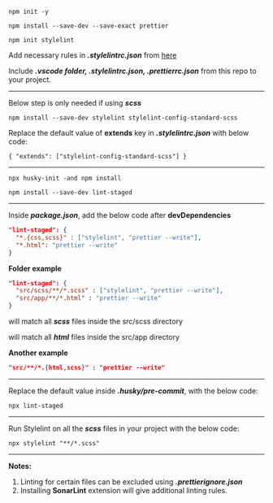 `npm init -y`

`npm install --save-dev --save-exact prettier`

`npm init stylelint`

Add necessary rules in **_.stylelintrc.json_** from [here](https://stylelint.io/user-guide/rules)

Include **_.vscode folder, .stylelintrc.json, .prettierrc.json_** from this repo to your project.

***

Below step is only needed if using **_scss_**

`npm install --save-dev stylelint stylelint-config-standard-scss`

Replace the default value of **extends** key in **_.stylelintrc.json_** with below code:

`{
  "extends": ["stylelint-config-standard-scss"]
}`

***

`npx husky-init -and npm install`

`npm install --save-dev lint-staged`


***


Inside **_package.json_**, add the below code after **devDependencies**

``` json
"lint-staged": {
  "*.{css,scss}" : ["stylelint", "prettier --write"],
  "*.html": "prettier --write"
}
```


**Folder example**

``` json
"lint-staged": {
  "src/scss/**/*.scss" : ["stylelint", "prettier --write"],
  "src/app/**/*.html" : "prettier --write"
}
```

will match all **_scss_** files inside the src/scss directory

will match all **_html_** files inside the src/app directory

**Another example**

``` json
"src/**/*.{html,scss}" : "prettier --write"
```

***

Replace the default value inside **_.husky/pre-commit_**, with the below code:

`npx lint-staged`

***

Run Stylelint on all the **_scss_** files in your project with the below code:

`npx stylelint "**/*.scss"`

***

**Notes:**

1. Linting for certain files can be excluded using **_.prettierignore.json_**
2. Installing **SonarLint** extension will give additional linting rules.
